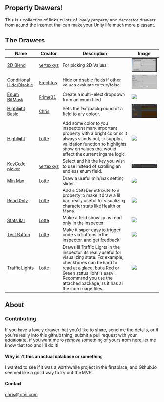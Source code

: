 
## Property Drawers!

This is a collection of links to lots of lovely property and decorator drawers from aound the internet that can make your Unity life much more pleasant.

## The Drawers

Name | Creator | Description | Image 
---|---|---|---
[2D Blend](https://gist.github.com/vertxxyz/5a00dbca58aee033b35be2e227e80f8d) | [vertexxyz](http://vertx.xyz) | For picking 2D Values | ![](Images/vertxxyz-blend2D.png)
[Conditional Hide/Disable](http://www.brechtos.com/hiding-or-disabling-inspector-properties-using-propertydrawers-within-unity-5/) | [Brechtos](http://www.brechtos.com) | Hide or disable fields if other values evaluate to true/false | [![](Images/brechtosConditionalHide.gif)]((Images/brechtosConditionalHide.gif))
[Enum BitMask](https://github.com/prime31/UtilityKit/tree/master/Assets/UtilityKit) | [Prime31](https://github.com/prime31/) | Create a multi-elect dropdown from an enum filed | ![](-)
[Highlight Basic](https://gist.github.com/fishtopher/f0caa8bd2c5cc5ed825c7c348dbe8908) | [Chris](https://github.com/fishtopher/) | Sets the text/background of a field to any colour.  | ![](Images/HighlightPropertyDrawer.png)
[Highlight](https://gist.github.com/fishtopher/f0caa8bd2c5cc5ed825c7c348dbe8908) | [Lotte](https://gist.github.com/LotteMakesStuff/) | Add some color to you inspectors! mark important property with a bright color so it always stands out, or supply a validation function so highlights show on values that would effect the current ingame logic! | ![](https://gist.githubusercontent.com/LotteMakesStuff/2d3c6dc7a913ed118601db95735574de/raw/6d9b508c7baf2269977dc83a9e70d1102425a1f2/demo.gif)
[KeyCode picker](https://gist.github.com/vertxxyz/8f0f73251cfad898407ceff3a2a2a432) | [vertexxyz](http://vertx.xyz) | Select and hit the key you wish to use instead of scrolling an endless enum field.  | ![](Images/vertexxyz-keycode.gif)
[Min Max](https://gist.github.com/LotteMakesStuff/0de9be35044bab97cbe79b9ced695585) | [Lotte](https://gist.github.com/LotteMakesStuff/) | Draw a useful min/max setting slider.   | ![](-) 
[Read Only](https://gist.github.com/LotteMakesStuff/c0a3b404524be57574ffa5f8270268ea) | [Lotte](https://gist.github.com/LotteMakesStuff/) | Add a StatsBar attribute to a property to make it draw a lil bar, really useful for visualizing character stats like Health or Mana.  | ![](-)
[Stats Bar](https://gist.github.com/LotteMakesStuff/b8853a16de3e680dc1c326fe6f5ebd7e) | [Lotte](https://gist.github.com/LotteMakesStuff/) | Make a field show up as read only in the inspector   | ![](-) 
[Test Button](https://gist.github.com/LotteMakesStuff/dd785ff49b2a5048bb60333a6a125187) | [Lotte](https://gist.github.com/LotteMakesStuff/) | Make it super easy to trigger code via buttons in the inspector, and get feedback! | ![](https://gist.githubusercontent.com/LotteMakesStuff/dd785ff49b2a5048bb60333a6a125187/raw/b3f1633db509027782ac0d626c7db07e76177c08/demo.gif) 
[Traffic Lights](https://gist.github.com/LotteMakesStuff/7fa131b0402ffb50a9e617c0d45ffa59) | [Lotte](https://gist.github.com/LotteMakesStuff/) | Draws lil Traffic Lights in the inspector. its really useful for visualizing state. For example, checkboxes can be hard to read at a glace, but a Red or Green status light is easy! Recommend you use the attached package, as it has all the icon image files.    | ![](https://gist.githubusercontent.com/LotteMakesStuff/7fa131b0402ffb50a9e617c0d45ffa59/raw/f6b0ace6950ae949f25485c7da7d527f40f83020/demo.gif) 
 

## About

### Contributing
If you have a lovely drawer that you'd like to share, send me the details, or if you're really into this github thing, submit a pull request with your addition(s).
If you want me to _remove_ something of yours from here, let me know that too and I'll do it!

#### Why isn't this an actual database or something
I wanted to see if it was a worthwhile project in the firstplace, and Github.io seemed like a good way to try out the MVP.

#### Contact
chris@vitei.com

